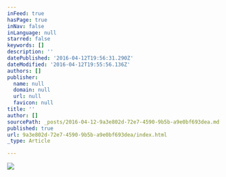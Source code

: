 ```yaml
---
inFeed: true
hasPage: true
inNav: false
inLanguage: null
starred: false
keywords: []
description: ''
datePublished: '2016-04-12T19:56:31.290Z'
dateModified: '2016-04-12T19:55:56.136Z'
authors: []
publisher:
  name: null
  domain: null
  url: null
  favicon: null
title: ''
author: []
sourcePath: _posts/2016-04-12-9a3e802d-72e7-4590-9b5b-a9e0bf693dea.md
published: true
url: 9a3e802d-72e7-4590-9b5b-a9e0bf693dea/index.html
_type: Article

---
```

![](https://the-grid-user-content.s3-us-west-2.amazonaws.com/7e85a950-bb87-4a65-9654-a1cdeae74e1e.jpg)